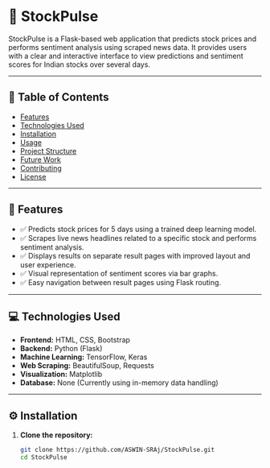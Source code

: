 # 🌟 StockPulse

StockPulse is a Flask-based web application that predicts stock prices and performs sentiment analysis using scraped news data. It provides users with a clear and interactive interface to view predictions and sentiment scores for Indian stocks over several days.

---

## 📖 Table of Contents
- [Features](#features)
- [Technologies Used](#technologies-used)
- [Installation](#installation)
- [Usage](#usage)
- [Project Structure](#project-structure)
- [Future Work](#future-work)
- [Contributing](#contributing)
- [License](#license)

---

## 🌟 Features
- ✅ Predicts stock prices for 5 days using a trained deep learning model.
- ✅ Scrapes live news headlines related to a specific stock and performs sentiment analysis.
- ✅ Displays results on separate result pages with improved layout and user experience.
- ✅ Visual representation of sentiment scores via bar graphs.
- ✅ Easy navigation between result pages using Flask routing.

---

## 💻 Technologies Used
- **Frontend:** HTML, CSS, Bootstrap
- **Backend:** Python (Flask)
- **Machine Learning:** TensorFlow, Keras
- **Web Scraping:** BeautifulSoup, Requests
- **Visualization:** Matplotlib
- **Database:** None (Currently using in-memory data handling)

---

## ⚙️ Installation

1. **Clone the repository:**
   ```bash
   git clone https://github.com/ASWIN-SRAj/StockPulse.git
   cd StockPulse
